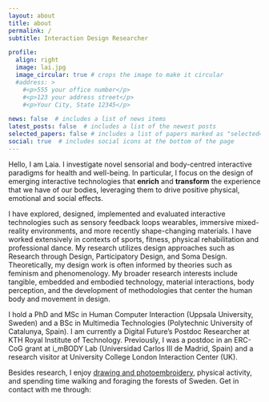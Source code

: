 ```yaml
---
layout: about
title: about
permalink: /
subtitle: Interaction Design Researcher

profile:
  align: right
  image: lai.jpg
  image_circular: true # crops the image to make it circular
  #address: >
    #<p>555 your office number</p>
    #<p>123 your address street</p>
    #<p>Your City, State 12345</p>

news: false  # includes a list of news items
latest_posts: false  # includes a list of the newest posts
selected_papers: false # includes a list of papers marked as "selected={true}"
social: true  # includes social icons at the bottom of the page
---
```


Hello, I am Laia. I investigate novel sensorial and body-centred interactive paradigms for health and well-being. In particular, I focus on the design of emerging interactive technologies that **enrich** and **transform** the experience that we have of our bodies, leveraging them to drive positive physical, emotional and social effects.

I have explored, designed, implemented and evaluated interactive technologies such as sensory feedback loops wearables, immersive mixed-reality environments, and more recently shape-changing materials. I have worked extensively in contexts of sports, fitness, physical rehabilitation and professional dance. My research utilizes design approaches such as Research through Design, Participatory Design, and Soma Design. Theoretically, my design work is often informed by theories such as feminism and phenomenology. My broader research interests include tangible, embedded and embodied technology, material interactions, body perception, and the development of methodologies that center the human body and movement in design.

I hold a PhD and MSc in Human Computer Interaction (Uppsala University, Sweden) and a BSc in Multimedia Technologies (Polytechnic University of Catalunya, Spain). I am currently a Digital Future’s Postdoc Researcher at KTH Royal Institute of Technology. Previously, I was a postdoc in an ERC-CoG grant at i_mBODY Lab (Universidad Carlos III de Madrid, Spain) and a research visitor at University College London Interaction Center (UK).

Besides research, I enjoy [drawing and photoembroidery](https://www.instagram.com/laia.trmvdl/), physical activity, and spending time walking and foraging the forests of Sweden. Get in contact with me through:

